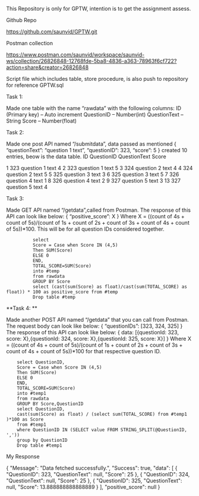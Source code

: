 This Repository is only for GPTW, intention is to get the assignment assess.

Github Repo

https://github.com/saunvid/GPTW.git

Postman collection

https://www.postman.com/saunvid/workspace/saunvid-ws/collection/26826848-12768fde-5ba8-4836-a363-78963f6cf722?action=share&creator=26826848

Script file which includes table, store procedure, is also push to repository for reference GPTW.sql

Task 1:

Made one table with the name “rawdata” with the following columns: ID (Primary key) – Auto increment QuestionID – Number(int) QuestionText – String Score – Number(float)

Task 2:

Made one post API named “/submitdata”, data passed as mentioned { “questionText”: “question 1 text”, “questionID”: 323, “score”: 5 } created 10 entries, beow is the data table.
ID QuestionID QuestionText Score

1 323 question 1 text 4 2 323 question 1 text 5 3 324 question 2 text 4 4 324 question 2 text 5 5 325 question 3 text 3 6 325 question 3 text 5 7 326 question 4 text 1 8 326 question 4 text 2 9 327 question 5 text 3 13 327 question 5 text 4

Task 3:

Made GET API named “/getdata”,called from Postman. The response of this API can look like below: { “positive_score”: X } Where X = ((count of 4s + count of 5s)/(count of 1s + count of 2s + count of 3s + count of 4s + count of 5s))*100. This will be for all question IDs considered together.

              select 
              Score = Case when Score IN (4,5)
              Then SUM(Score)
              ELSE 0
              END,
              TOTAL_SCORE=SUM(Score)
              into #temp
              from rawdata
              GROUP BY Score
              select (cast(sum(Score) as float)/cast(sum(TOTAL_SCORE) as float)) * 100 as positive_score from #temp
              Drop table #temp

**Task 4: **

Made another POST API named “/getdata” that you can call from Postman. The request body can look like below: { “questionIDs”: [323, 324, 325] } The response of this API can look like below: { data: [{questionId: 323, score: X},{questionId: 324, score: X},{questionId: 325, score: X}] } Where X = ((count of 4s + count of 5s)/(count of 1s + count of 2s + count of 3s + count of 4s + count of 5s))*100 for that respective question ID.

        select QuestionID,
        Score = Case when Score IN (4,5)
        Then SUM(Score)
        ELSE 0
        END,
        TOTAL_SCORE=SUM(Score)
        into #temp1
        from rawdata
        GROUP BY Score,QuestionID
        select QuestionID,
        cast(sum(Score) as float) / (select sum(TOTAL_SCORE) from #temp1 )*100 as Score
        from #temp1
        where QuestionID IN (SELECT value FROM STRING_SPLIT(@QuestionID, ','))
        group by QuestionID
        Drop table #temp1

My Response

{ "Message": "Data fetched successfully.", "Success": true, "data": [ { "QuestionID": 323, "QuestionText": null, "Score": 25 }, { "QuestionID": 324, "QuestionText": null, "Score": 25 }, { "QuestionID": 325, "QuestionText": null, "Score": 13.888888888888889 } ], "positive_score": null }
